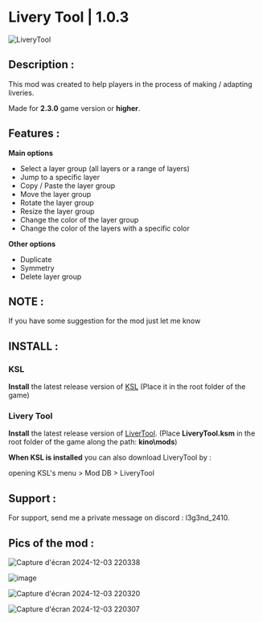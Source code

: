 # Livery Tool | 1.0.3

![LiveryTool](https://github.com/user-attachments/assets/f6402b2e-7fd8-4edf-93fc-ef2a7606586a)

## Description :

This mod was created to help players in the process of making / adapting liveries.

Made for **2.3.0** game version or **higher**.

## Features :

**Main options**
- Select a layer group (all layers or a range of layers)
- Jump to a specific layer
- Copy / Paste the layer group
- Move the layer group
- Rotate the layer group
- Resize the layer group
- Change the color of the layer group
- Change the color of the layers with a specific color

**Other options**
- Duplicate
- Symmetry
- Delete layer group
	
## NOTE :

If you have some suggestion for the mod just let me know 

## INSTALL :

### KSL 
**Install** the latest release version of [KSL](https://github.com/trbflxr/ksl/releases) 
(Place it in the root folder of the game)
### Livery Tool 
**Install** the latest release version of [LiverTool](https://github.com/l3g3nd2410/LiveryTool/releases). (Place **LiveryTool.ksm** in the root folder of the game along the path: **kino\mods**)

**When KSL is installed** you can also download LiveryTool by :

opening KSL's menu > Mod DB > LiveryTool

## Support :

For support, send me a private message on discord : l3g3nd_2410.

## Pics of the mod :
![Capture d'écran 2024-12-03 220338](https://github.com/user-attachments/assets/d6044bf3-58b9-4ca3-b049-d879b2a49173)

![image](https://github.com/user-attachments/assets/459b6932-9258-49bf-a8b1-2051ec6ba0a9)

![Capture d'écran 2024-12-03 220320](https://github.com/user-attachments/assets/975c18a8-7a22-4ee6-8aa3-9cda038be74e)

![Capture d'écran 2024-12-03 220307](https://github.com/user-attachments/assets/c7707914-699c-41bb-9403-7f7270661c51)
